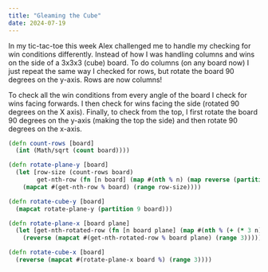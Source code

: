 ```yaml
---
title: "Gleaming the Cube"
date: 2024-07-19
---
```


In my tic-tac-toe this week Alex challenged me to handle my checking for win conditions differently. Instead of how I
was handling columns and wins on the side of a 3x3x3 (cube) board. To do columns (on any board now) I just repeat the
same way I checked for rows, but rotate the board 90 degrees on the y-axis. Rows are now columns!

To check all the win conditions from every angle of the board I check for wins facing forwards. I then check for wins
facing the side (rotated 90 degrees on the X axis). Finally, to check from the top, I first rotate the board 90 degrees
on the y-axis (making the top the side) and then rotate 90 degrees on the x-axis.

```clojure
(defn count-rows [board]
  (int (Math/sqrt (count board))))

(defn rotate-plane-y [board]
  (let [row-size (count-rows board)
        get-nth-row (fn [n board] (map #(nth % n) (map reverse (partition row-size board))))]
    (mapcat #(get-nth-row % board) (range row-size))))

(defn rotate-cube-y [board]
  (mapcat rotate-plane-y (partition 9 board)))

(defn rotate-plane-x [board plane]
  (let [get-nth-rotated-row (fn [n board plane] (map #(nth % (+ (* 3 n) plane)) (partition 9 board)))]
    (reverse (mapcat #(get-nth-rotated-row % board plane) (range 3)))))

(defn rotate-cube-x [board]
  (reverse (mapcat #(rotate-plane-x board %) (range 3))))
```